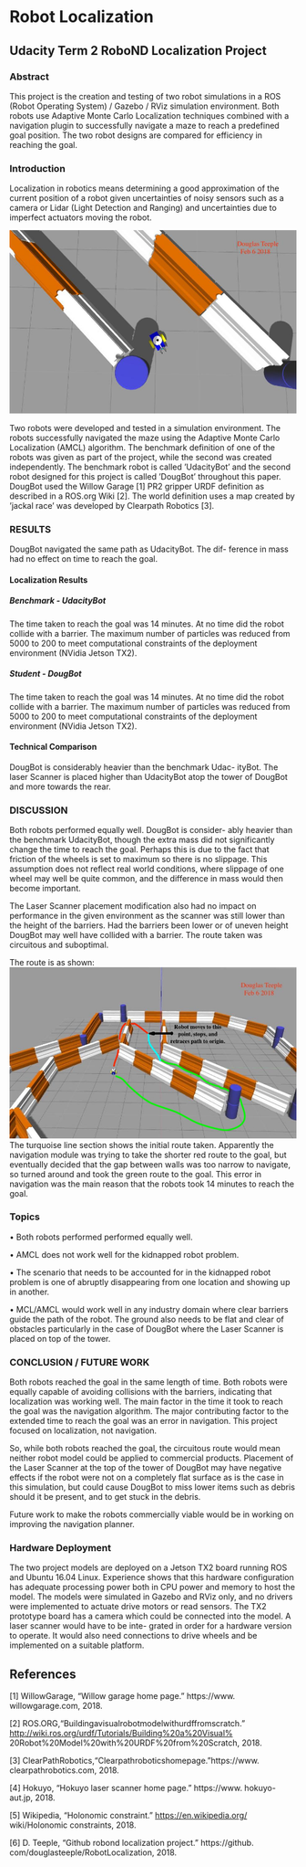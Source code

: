 # Robot Localization
## Udacity Term 2 RoboND Localization Project

### Abstract
This project is the creation and testing of two robot simulations in a ROS (Robot Operating System) / Gazebo / RViz simulation environment. Both robots use Adaptive Monte Carlo Localization techniques combined with a navigation plugin to successfully navigate a maze to reach a predefined goal position. The two robot designs are compared for efficiency in reaching the goal.

### Introduction
Localization in robotics means determining a good approximation of the current position of a robot given uncertainties of noisy sensors such as a camera or Lidar (Light Detection and Ranging) and uncertainties due to imperfect actuators moving the robot.

![Robot in Maze](doug_bot/images/splash.jpg "Figure 1. One of the simulation robots traversing the maze.")

Two robots were developed and tested in a simulation environment. The robots successfully navigated the maze using the Adaptive Monte Carlo Localization (AMCL) algorithm. The benchmark definition of one of the robots was given as part of the project, while the second was created independently. The benchmark robot is called ’UdacityBot’ and the second robot designed for this project is called ’DougBot’ throughout this paper. DougBot used the Willow Garage [1] PR2 gripper URDF definition as described in a ROS.org Wiki [2]. The world definition uses a map created by ’jackal race’ was developed by Clearpath Robotics [3].

### RESULTS
DougBot navigated the same path as UdacityBot. The dif- ference in mass had no effect on time to reach the goal.

#### Localization Results

##### Benchmark - UdacityBot
The time taken to reach the goal was 14 minutes. At no time did the robot collide with a barrier. The maximum number of particles was reduced from 5000 to 200 to meet computational constraints of the deployment environment (NVidia Jetson TX2).

##### Student - DougBot
The time taken to reach the goal was 14 minutes. At no time did the robot collide with a barrier. The maximum number of particles was reduced from 5000 to 200 to meet computational constraints of the deployment environment (NVidia Jetson TX2).

#### Technical Comparison
DougBot is considerably heavier than the benchmark Udac- ityBot. The laser Scanner is placed higher than UdacityBot atop the tower of DougBot and more towards the rear.

### DISCUSSION
Both robots performed equally well. DougBot is consider- ably heavier than the benchmark UdacityBot, though the extra mass did not significantly change the time to reach the goal. Perhaps this is due to the fact that friction of the wheels is set to maximum so there is no slippage. This assumption does not reflect real world conditions, where slippage of one wheel may well be quite common, and the difference in mass would then become important.

The Laser Scanner placement modification also had no impact on performance in the given environment as the scanner was still lower than the height of the barriers. Had the barriers been lower or of uneven height DougBot may well have collided with a barrier.
The route taken was circuitous and suboptimal. 

The route is as shown:
![A Wrong Turn](doug_bot/images/dougbotroute.jpg "Figure 2. Navigation Route.")
The turquoise line section shows the initial route taken. Apparently the navigation module was trying to take the shorter red route to the goal, but eventually decided that the gap between walls was too narrow to navigate, so turned around and took the green route to the goal. This error in navigation was the main reason that the robots took 14 minutes to reach the goal.

### Topics

• Both robots performed performed equally well.

• AMCL does not work well for the kidnapped robot
problem.

• The scenario that needs to be accounted for in the
kidnapped robot problem is one of abruptly disappearing from one location and showing up in another.

• MCL/AMCL would work well in any industry domain where clear barriers guide the path of the robot. The ground also needs to be flat and clear of obstacles particularly in the case of DougBot where the Laser Scanner is placed on top of the tower.

### CONCLUSION / FUTURE WORK
Both robots reached the goal in the same length of time. Both robots were equally capable of avoiding collisions with the barriers, indicating that localization was working well. The main factor in the time it took to reach the goal was the navigation algorithm. The major contributing factor to the extended time to reach the goal was an error in navigation. This project focused on localization, not navigation.

So, while both robots reached the goal, the circuitous route would mean neither robot model could be applied to commercial products.
Placement of the Laser Scanner at the top of the tower of DougBot may have negative effects if the robot were not on a completely flat surface as is the case in this simulation, but could cause DougBot to miss lower items such as debris should it be present, and to get stuck in the debris.

Future work to make the robots commercially viable would be in working on improving the navigation planner.

### Hardware Deployment
The two project models are deployed on a Jetson TX2 board running ROS and Ubuntu 16.04 Linux. Experience shows that this hardware configuration has adequate processing power both in CPU power and memory to host the model.
The models were simulated in Gazebo and RViz only, and no drivers were implemented to actuate drive motors or read sensors. The TX2 prototype board has a camera which could be connected into the model. A laser scanner would have to be inte- grated in order for a hardware version to operate. It would also need connections to drive wheels and be implemented on a suitable platform.

## References
[1] WillowGarage, “Willow garage home page.” https://www. willowgarage.com, 2018.

[2] ROS.ORG,“Buildingavisualrobotmodelwithurdffromscratch.” http://wiki.ros.org/urdf/Tutorials/Building%20a%20Visual% 20Robot%20Model%20with%20URDF%20from%20Scratch, 2018.

[3] ClearPathRobotics,“Clearpathroboticshomepage.”https://www. clearpathrobotics.com, 2018.

[4] Hokuyo, “Hokuyo laser scanner home page.” https://www. hokuyo-aut.jp, 2018.

[5] Wikipedia, “Holonomic constraint.” https://en.wikipedia.org/ wiki/Holonomic constraints, 2018.

[6] D. Teeple, “Github robond localization project.” https://github. com/douglasteeple/RobotLocalization, 2018.

